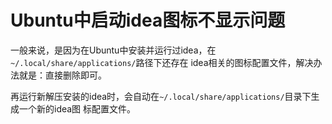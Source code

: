 Ubuntu中启动idea图标不显示问题
================================================================================
一般来说，是因为在Ubuntu中安装并运行过idea，在`~/.local/share/applications/`路径下还存在
idea相关的图标配置文件，解决办法就是：直接删除即可。

再运行新解压安装的idea时，会自动在`~/.local/share/applications/`目录下生成一个新的idea图
标配置文件。
